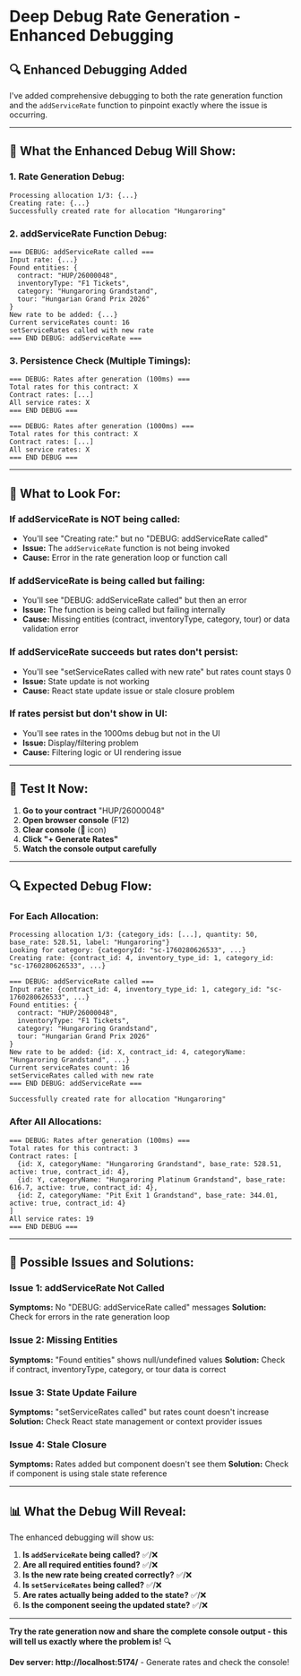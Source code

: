# Deep Debug Rate Generation - Enhanced Debugging

## 🔍 **Enhanced Debugging Added**

I've added comprehensive debugging to both the rate generation function and the `addServiceRate` function to pinpoint exactly where the issue is occurring.

---

## 🧪 **What the Enhanced Debug Will Show:**

### **1. Rate Generation Debug:**
```
Processing allocation 1/3: {...}
Creating rate: {...}
Successfully created rate for allocation "Hungaroring"
```

### **2. addServiceRate Function Debug:**
```
=== DEBUG: addServiceRate called ===
Input rate: {...}
Found entities: {
  contract: "HUP/26000048",
  inventoryType: "F1 Tickets", 
  category: "Hungaroring Grandstand",
  tour: "Hungarian Grand Prix 2026"
}
New rate to be added: {...}
Current serviceRates count: 16
setServiceRates called with new rate
=== END DEBUG: addServiceRate ===
```

### **3. Persistence Check (Multiple Timings):**
```
=== DEBUG: Rates after generation (100ms) ===
Total rates for this contract: X
Contract rates: [...]
All service rates: X
=== END DEBUG ===

=== DEBUG: Rates after generation (1000ms) ===
Total rates for this contract: X
Contract rates: [...]
All service rates: X
=== END DEBUG ===
```

---

## 🎯 **What to Look For:**

### **If addServiceRate is NOT being called:**
- You'll see "Creating rate:" but no "DEBUG: addServiceRate called"
- **Issue:** The `addServiceRate` function is not being invoked
- **Cause:** Error in the rate generation loop or function call

### **If addServiceRate is being called but failing:**
- You'll see "DEBUG: addServiceRate called" but then an error
- **Issue:** The function is being called but failing internally
- **Cause:** Missing entities (contract, inventoryType, category, tour) or data validation error

### **If addServiceRate succeeds but rates don't persist:**
- You'll see "setServiceRates called with new rate" but rates count stays 0
- **Issue:** State update is not working
- **Cause:** React state update issue or stale closure problem

### **If rates persist but don't show in UI:**
- You'll see rates in the 1000ms debug but not in the UI
- **Issue:** Display/filtering problem
- **Cause:** Filtering logic or UI rendering issue

---

## 🧪 **Test It Now:**

1. **Go to your contract** "HUP/26000048"
2. **Open browser console** (F12)
3. **Clear console** (🚫 icon)
4. **Click "+ Generate Rates"**
5. **Watch the console output carefully**

---

## 🔍 **Expected Debug Flow:**

### **For Each Allocation:**
```
Processing allocation 1/3: {category_ids: [...], quantity: 50, base_rate: 528.51, label: "Hungaroring"}
Looking for category: {categoryId: "sc-1760280626533", ...}
Creating rate: {contract_id: 4, inventory_type_id: 1, category_id: "sc-1760280626533", ...}

=== DEBUG: addServiceRate called ===
Input rate: {contract_id: 4, inventory_type_id: 1, category_id: "sc-1760280626533", ...}
Found entities: {
  contract: "HUP/26000048",
  inventoryType: "F1 Tickets",
  category: "Hungaroring Grandstand", 
  tour: "Hungarian Grand Prix 2026"
}
New rate to be added: {id: X, contract_id: 4, categoryName: "Hungaroring Grandstand", ...}
Current serviceRates count: 16
setServiceRates called with new rate
=== END DEBUG: addServiceRate ===

Successfully created rate for allocation "Hungaroring"
```

### **After All Allocations:**
```
=== DEBUG: Rates after generation (100ms) ===
Total rates for this contract: 3
Contract rates: [
  {id: X, categoryName: "Hungaroring Grandstand", base_rate: 528.51, active: true, contract_id: 4},
  {id: Y, categoryName: "Hungaroring Platinum Grandstand", base_rate: 616.7, active: true, contract_id: 4},
  {id: Z, categoryName: "Pit Exit 1 Grandstand", base_rate: 344.01, active: true, contract_id: 4}
]
All service rates: 19
=== END DEBUG ===
```

---

## 🔧 **Possible Issues and Solutions:**

### **Issue 1: addServiceRate Not Called**
**Symptoms:** No "DEBUG: addServiceRate called" messages
**Solution:** Check for errors in the rate generation loop

### **Issue 2: Missing Entities**
**Symptoms:** "Found entities" shows null/undefined values
**Solution:** Check if contract, inventoryType, category, or tour data is correct

### **Issue 3: State Update Failure**
**Symptoms:** "setServiceRates called" but rates count doesn't increase
**Solution:** Check React state management or context provider issues

### **Issue 4: Stale Closure**
**Symptoms:** Rates added but component doesn't see them
**Solution:** Check if component is using stale state reference

---

## 📊 **What the Debug Will Reveal:**

The enhanced debugging will show us:

1. **Is `addServiceRate` being called?** ✅/❌
2. **Are all required entities found?** ✅/❌
3. **Is the new rate being created correctly?** ✅/❌
4. **Is `setServiceRates` being called?** ✅/❌
5. **Are rates actually being added to the state?** ✅/❌
6. **Is the component seeing the updated state?** ✅/❌

---

**Try the rate generation now and share the complete console output - this will tell us exactly where the problem is!** 🔍

**Dev server: http://localhost:5174/** - Generate rates and check the console!
